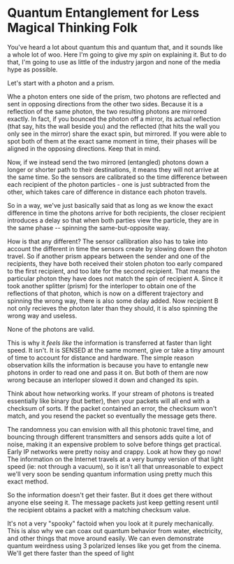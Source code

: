 # Quantum Entanglement for Less Magical Thinking Folk

You've heard a lot about quantum this and quantum that, and it sounds like a whole lot of woo. Here I'm going to give my *spin* on explaining it. But to do that, I'm going to use as little of the industry jargon and none of the media hype as possible.

Let's start with a photon and a prism.

Whe a photon enters one side of the prism, two photons are reflected and sent in opposing directions from the other two sides. Because it is a reflection of the same photon, the two resulting photons are mirrored exactly. In fact, if you bounced the photon off a mirror, its actual reflection (that say, hits the wall beside you) and the reflected (that hits the wall you only see in the mirror) share the exact spin, but mirrored.  If you were able to spot both of them at the exact same moment in time, their phases will be aligned in the opposing directions. Keep that in mind.

Now, if we instead send the two mirrored (entangled) photons down a longer or shorter path to their destinations, it means they will not arrive at the same time. So the sensors are calibrated so the time difference between each recipient of the photon particles - one is just subtracted from the other, which takes care of difference in distance each photon travels.

So in a way, we've just basically said that as long as we know the exact difference in time the photons arrive for both recipients, the closer recipient introduces a delay so that when both parties view the particle, they are in the same phase -- spinning the same-but-opposite way.

How is that any different? The sensor callibration also has to take into account the different in time the sensors create by slowing down the photon travel. So if another prism appears between the sender and one of the recipients, they have both received their stolen photon too early compared to the first recipient, and too late for the second recipient. That means the particular photon they have does not match the spin of recipient A. Since it took another splitter (prism) for the interloper to obtain one of the reflections of that photon, which is now on a different trajectory and spinning the wrong way, there is also some delay added.  Now recipient B not only recieves the photon later than they should, it is also spinning the wrong way and useless. 

None of the photons are valid.

This is why it *feels like* the information is transferred at faster than light speed. It isn't. It is SENSED at the same moment, give or take a tiny amount of time to account for distance and hardware. The simple reason observation kills the information is because you have to entangle new photons in order to read one and pass it on. But both of them are now wrong because an interloper slowed it down and changed its spin.

Think about how networking works. If your stream of photons is treated essentially like binary (but better), then your packets will all end with a checksum of sorts. If the packet contained an error, the checksum won't match, and you resend the packet so eventually the message gets there.

The randomness you can envision with all this photonic travel time, and bouncing through different transmitters and sensors adds quite a lot of noise, making it an expensive problem to solve before things get practical. Early IP networks were pretty noisy and crappy. Look at how they go now! The information on the Internet travels at a very bumpy version of that light speed (ie: not through a vacuum), so it isn't all that unreasonable to expect we'll very soon be sending quantum information using pretty much this exact method.

So the information doesn't get their faster. But it does get there without anyone else seeing it. The message packets just keep getting resent until the recipient obtains a packet with a matching checksum value.

It's not a very "spooky" factoid when you look at it purely mechanically. This is also why we can coax out quantum behavior from water, electricity, and other things that move around easily. We can even demonstrate quantum weirdness using 3 polarized lenses like you get from the cinema. We'll get there faster than the speed of light 

